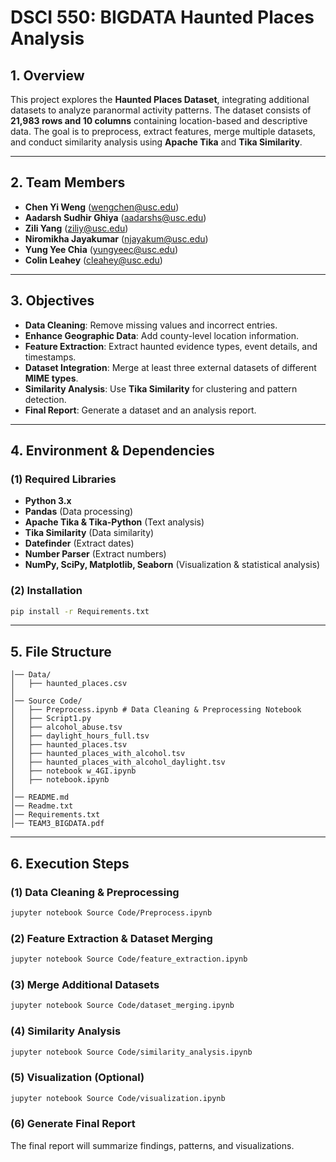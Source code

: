 # DSCI 550: BIGDATA Haunted Places Analysis

## 1. Overview
This project explores the **Haunted Places Dataset**, integrating additional datasets to analyze paranormal activity patterns. The dataset consists of **21,983 rows and 10 columns** containing location-based and descriptive data. The goal is to preprocess, extract features, merge multiple datasets, and conduct similarity analysis using **Apache Tika** and **Tika Similarity**.

---
## 2. Team Members
- **Chen Yi Weng** ([wengchen@usc.edu](mailto:wengchen@usc.edu))
- **Aadarsh Sudhir Ghiya** ([aadarshs@usc.edu](mailto:aadarshs@usc.edu))
- **Zili Yang** ([ziliy@usc.edu](mailto:ziliy@usc.edu))
- **Niromikha Jayakumar** ([njayakum@usc.edu](mailto:njayakum@usc.edu))
- **Yung Yee Chia** ([yungyeec@usc.edu](mailto:yungyeec@usc.edu))
- **Colin Leahey** ([cleahey@usc.edu](mailto:cleahey@usc.edu))

---
## 3. Objectives
- **Data Cleaning**: Remove missing values and incorrect entries.
- **Enhance Geographic Data**: Add county-level location information.
- **Feature Extraction**: Extract haunted evidence types, event details, and timestamps.
- **Dataset Integration**: Merge at least three external datasets of different **MIME types**.
- **Similarity Analysis**: Use **Tika Similarity** for clustering and pattern detection.
- **Final Report**: Generate a dataset and an analysis report.

---
## 4. Environment & Dependencies

### **(1) Required Libraries**
- **Python 3.x**
- **Pandas** (Data processing)
- **Apache Tika & Tika-Python** (Text analysis)
- **Tika Similarity** (Data similarity)
- **Datefinder** (Extract dates)
- **Number Parser** (Extract numbers)
- **NumPy, SciPy, Matplotlib, Seaborn** (Visualization & statistical analysis)

### **(2) Installation**
```bash
pip install -r Requirements.txt
```
---
## 5. File Structure
```
│── Data/
│   ├── haunted_places.csv
│
│── Source Code/
│   ├── Preprocess.ipynb # Data Cleaning & Preprocessing Notebook
│   ├── Script1.py
│   ├── alcohol_abuse.tsv
│   ├── daylight_hours_full.tsv
│   ├── haunted_places.tsv
│   ├── haunted_places_with_alcohol.tsv
│   ├── haunted_places_with_alcohol_daylight.tsv
│   ├── notebook w_4GI.ipynb
│   ├── notebook.ipynb
│
│── README.md
│── Readme.txt
│── Requirements.txt
│── TEAM3_BIGDATA.pdf
```
---
## 6. Execution Steps

### **(1) Data Cleaning & Preprocessing**
```bash
jupyter notebook Source Code/Preprocess.ipynb
```

### **(2) Feature Extraction & Dataset Merging**
```bash
jupyter notebook Source Code/feature_extraction.ipynb
```

### **(3) Merge Additional Datasets**
```bash
jupyter notebook Source Code/dataset_merging.ipynb
```

### **(4) Similarity Analysis**
```bash
jupyter notebook Source Code/similarity_analysis.ipynb
```

### **(5) Visualization (Optional)**
```bash
jupyter notebook Source Code/visualization.ipynb
```

### **(6) Generate Final Report**
The final report will summarize findings, patterns, and visualizations.
